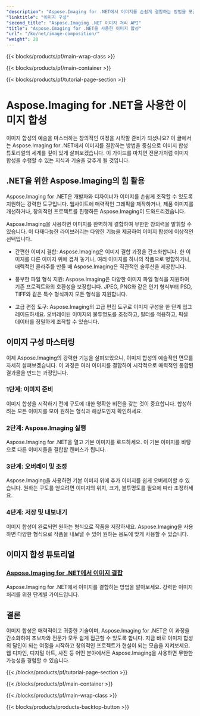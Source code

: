 ```yaml
---
"description": "Aspose.Imaging for .NET에서 이미지를 손쉽게 결합하는 방법을 포괄적인 튜토리얼을 통해 알아보세요. 지금 바로 이미지 처리 실력을 향상시켜 보세요!"
"linktitle": "이미지 구성"
"second_title": "Aspose.Imaging .NET 이미지 처리 API"
"title": "Aspose.Imaging for .NET을 사용한 이미지 합성"
"url": "/ko/net/image-composition/"
"weight": 20
---
```


{{< blocks/products/pf/main-wrap-class >}}

{{< blocks/products/pf/main-container >}}

{{< blocks/products/pf/tutorial-page-section >}}

# Aspose.Imaging for .NET을 사용한 이미지 합성


이미지 합성의 예술을 마스터하는 창의적인 여정을 시작할 준비가 되셨나요? 이 글에서는 Aspose.Imaging for .NET에서 이미지를 결합하는 방법을 중심으로 이미지 합성 튜토리얼의 세계를 깊이 있게 살펴보겠습니다. 이 가이드를 마치면 전문가처럼 이미지 합성을 수행할 수 있는 지식과 기술을 갖추게 될 것입니다.

## .NET을 위한 Aspose.Imaging의 힘 활용

Aspose.Imaging for .NET은 개발자와 디자이너가 이미지를 손쉽게 조작할 수 있도록 지원하는 강력한 도구입니다. 웹사이트에 매력적인 그래픽을 제작하거나, 제품 이미지를 개선하거나, 창의적인 프로젝트를 진행하든 Aspose.Imaging이 도와드리겠습니다.

Aspose.Imaging을 사용하면 이미지를 완벽하게 결합하여 무한한 창의력을 발휘할 수 있습니다. 이 다재다능한 라이브러리는 다양한 기능을 제공하여 이미지 합성에 이상적인 선택입니다.

- 간편한 이미지 결합: Aspose.Imaging은 이미지 결합 과정을 간소화합니다. 한 이미지를 다른 이미지 위에 겹쳐 놓거나, 여러 이미지를 하나의 작품으로 병합하거나, 매력적인 콜라주를 만들 때 Aspose.Imaging은 직관적인 솔루션을 제공합니다.

- 풍부한 파일 형식 지원: Aspose.Imaging은 다양한 이미지 파일 형식을 지원하여 기존 프로젝트와의 호환성을 보장합니다. JPEG, PNG와 같은 인기 형식부터 PSD, TIFF와 같은 특수 형식까지 모든 형식을 지원합니다.

- 고급 편집 도구: Aspose.Imaging의 고급 편집 도구로 이미지 구성을 한 단계 업그레이드하세요. 오버레이된 이미지의 불투명도를 조정하고, 필터를 적용하고, 픽셀 데이터를 정밀하게 조작할 수 있습니다.

## 이미지 구성 마스터링

이제 Aspose.Imaging의 강력한 기능을 살펴보았으니, 이미지 합성의 예술적인 면모를 자세히 살펴보겠습니다. 이 과정은 여러 이미지를 결합하여 시각적으로 매력적인 통합된 결과물을 만드는 과정입니다.

### 1단계: 이미지 준비

이미지 합성을 시작하기 전에 구도에 대한 명확한 비전을 갖는 것이 중요합니다. 합성하려는 모든 이미지를 모아 원하는 형식과 해상도인지 확인하세요.

### 2단계: Aspose.Imaging 실행

Aspose.Imaging for .NET을 열고 기본 이미지를 로드하세요. 이 기본 이미지를 바탕으로 다른 이미지들을 결합할 캔버스가 됩니다.

### 3단계: 오버레이 및 조정

Aspose.Imaging을 사용하면 기본 이미지 위에 추가 이미지를 쉽게 오버레이할 수 있습니다. 원하는 구도를 얻으려면 이미지의 위치, 크기, 불투명도를 필요에 따라 조정하세요.

### 4단계: 저장 및 내보내기

이미지 합성이 완료되면 원하는 형식으로 작품을 저장하세요. Aspose.Imaging을 사용하면 다양한 형식으로 작품을 내보낼 수 있어 원하는 용도에 맞게 사용할 수 있습니다.

## 이미지 합성 튜토리얼
### [Aspose.Imaging for .NET에서 이미지 결합](./combine-images/)
Aspose.Imaging for .NET에서 이미지를 결합하는 방법을 알아보세요. 강력한 이미지 처리를 위한 단계별 가이드입니다.

## 결론

이미지 합성은 매력적이고 귀중한 기술이며, Aspose.Imaging for .NET은 이 과정을 간소화하여 초보자와 전문가 모두 쉽게 접근할 수 있도록 합니다. 지금 바로 이미지 합성의 달인이 되는 여정을 시작하고 창의적인 프로젝트가 현실이 되는 모습을 지켜보세요. 웹 디자인, 디지털 아트, 사진 등 어떤 분야에서든 Aspose.Imaging을 사용하면 무한한 가능성을 경험할 수 있습니다.

{{< /blocks/products/pf/tutorial-page-section >}}

{{< /blocks/products/pf/main-container >}}

{{< /blocks/products/pf/main-wrap-class >}}

{{< blocks/products/products-backtop-button >}}